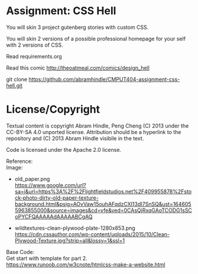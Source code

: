 Assignment: CSS Hell
====================

You will skin 3 project gutenberg stories with custom CSS.

You will skin 2 versions of a possible professional homepage for your
self with 2 versions of CSS.

Read requirements.org

Read this comic http://theoatmeal.com/comics/design_hell

git clone https://github.com/abramhindle/CMPUT404-assignment-css-hell.git

License/Copyright
=================

Textual content is copyright Abram Hindle, Peng Cheng (C) 2013 under the CC-BY-SA
4.0 unported license. Attribution should be a hyperlink to the
repository and (C) 2013 Abram Hindle visibile in the text.

Code is licensed under the Apache 2.0 license.

Reference:  
Image:  
- old_paper.png  
https://www.google.com/url?sa=i&url=https%3A%2F%2Flightfieldstudios.net%2F409955878%2Fstock-photo-dirty-old-paper-texture-background.html&psig=AOvVaw15ouhAFqdzCXI13dI7SnSQ&ust=1646055963855000&source=images&cd=vfe&ved=0CAsQjRxqGAoTCODG1sSCoPYCFQAAAAAdAAAAABCgAQ  

- wildtextures-clean-plywood-plate-1280x853.png  
https://cdn.cssauthor.com/wp-content/uploads/2015/10/Clean-Plywood-Texture.jpg?strip=all&lossy=1&ssl=1  

Base Code:  
Get start with template for part 2. 
https://www.runoob.com/w3cnote/htmlcss-make-a-website.html


